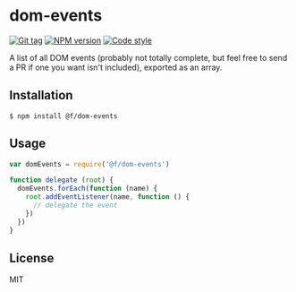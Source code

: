 
# dom-events

[![Git tag][git-image]][git-url]
[![NPM version][npm-image]][npm-url]
[![Code style][standard-image]][standard-url]

A list of all DOM events (probably not totally complete, but feel free to send a PR if one you want isn't included), exported as an array.

## Installation

    $ npm install @f/dom-events

## Usage

```js
var domEvents = require('@f/dom-events')

function delegate (root) {
  domEvents.forEach(function (name) {
    root.addEventListener(name, function () {
      // delegate the event
    })
  })
}
```

## License

MIT

[travis-image]: https://img.shields.io/travis/micro-js/dom-events.svg?style=flat-square
[travis-url]: https://travis-ci.org/micro-js/dom-events
[git-image]: https://img.shields.io/github/tag/micro-js/dom-events.svg
[git-url]: https://github.com/micro-js/dom-events
[standard-image]: https://img.shields.io/badge/code%20style-standard-brightgreen.svg?style=flat
[standard-url]: https://github.com/feross/standard
[npm-image]: https://img.shields.io/npm/v/@f/dom-events.svg?style=flat-square
[npm-url]: https://npmjs.org/package/@f/dom-events
